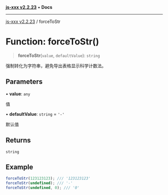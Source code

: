 [**js-xxx v2.2.23**](../README.md) • **Docs**

***

[js-xxx v2.2.23](../README.md) / forceToStr

# Function: forceToStr()

> **forceToStr**(`value`, `defaultValue`): `string`

强制转化为字符串，避免导出表格显示科学计数法。

## Parameters

• **value**: `any`

值

• **defaultValue**: `string` = `'-'`

默认值

## Returns

`string`

## Example

```ts
forceToStr(123123123); /// '123123123'
forceToStr(undefined); /// '-'
forceToStr(undefined, 0); /// '0'
```
